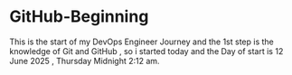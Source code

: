 # GitHub-Beginning
This is the start of my DevOps Engineer Journey and the 1st step is the knowledge of Git and GitHub , so i started today and the Day of start is 12 June 2025 , Thursday Midnight 2:12 am.
